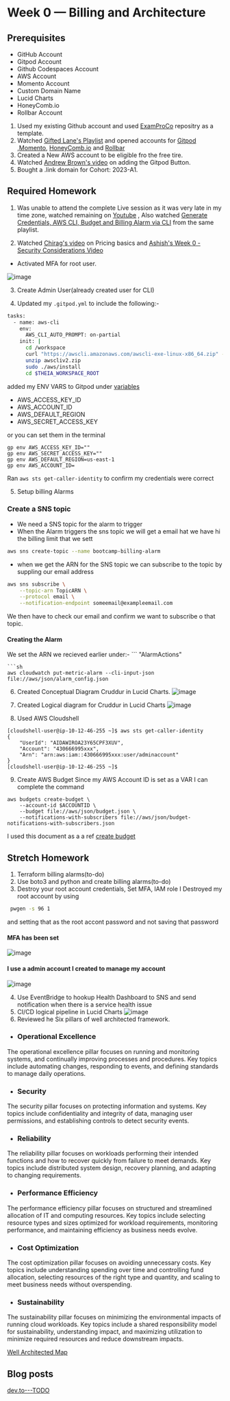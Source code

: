 # Week 0 — Billing and Architecture

## Prerequisites
* GitHub Account
* Gitpod Account
* Github Codespaces Account 
* AWS Account
* Momento Account
* Custom Domain Name
* Lucid Charts
* HoneyComb.io
* Rollbar Account

1. Used my existing Github account and used [ExamProCo](https://github.com/ExamProCo/aws-bootcamp-cruddur-2023) repositry as a template.
2. Watched [Gifted Lane's Playlist](https://www.youtube.com/playlist?list=PL6RfZggzDojS8y2RYkvdLcvTd8ZpxEDoT) and opened accounts for [Gitpod](https://gitpod.io/) ,[Momento](https://www.gomomento.com/), [HoneyComb.io](https://www.honeycomb.io/) and [Rollbar](https://rollbar.com)
3. Created a New AWS account to be eligible fro the free tire.
4. Watched [Andrew Brown's video](https://www.youtube.com/watch?v=A6_c-hJmehs) on adding the Gitpod Button.
5. Bought a .link domain for Cohort: 2023-A1.



## Required Homework

1. Was unable to attend the complete Live session as it was very late in my time zone, watched remaining on [Youtube](https://www.youtube.com/watch?v=SG8blanhAOg&list=PLBfufR7vyJJ7k25byhRXJldB5AiwgNnWv&index=13) , Also watched [Generate Credentials, AWS CLI, Budget and Billing Alarm via CLI](https://www.youtube.com/watch?v=OdUnNuKylHg&list=PLBfufR7vyJJ7k25byhRXJldB5AiwgNnWv&index=15) from the same playlist.

2. Watched [Chirag's video](https://www.youtube.com/watch?v=OVw3RrlP-sI&list=PLBfufR7vyJJ7k25byhRXJldB5AiwgNnWv&index=14) on Pricing basics and [Ashish's Week 0 - Security Considerations Video](https://www.youtube.com/watch?v=4EMWBYVggQI&list=PLBfufR7vyJJ7k25byhRXJldB5AiwgNnWv&index=16)

 * Activated MFA for root user.

 ![image](../_docs/assets/week0/mfa.png)

3. Create Admin User(already created user for CLI)

4. Updated my `.gitpod.yml` to include the following:-

```sh
tasks:
  - name: aws-cli
    env:
      AWS_CLI_AUTO_PROMPT: on-partial
    init: |
      cd /workspace
      curl "https://awscli.amazonaws.com/awscli-exe-linux-x86_64.zip" -o "awscliv2.zip"
      unzip awscliv2.zip
      sudo ./aws/install
      cd $THEIA_WORKSPACE_ROOT

```

added my ENV VARS to Gitpod under [variables](https://gitpod.io/user/variables)
* AWS_ACCESS_KEY_ID
* AWS_ACCOUNT_ID
* AWS_DEFAULT_REGION
* AWS_SECRET_ACCESS_KEY

or you can set them in the terminal

```
gp env AWS_ACCESS_KEY_ID=""
gp env AWS_SECRET_ACCESS_KEY=""
gp env AWS_DEFAULT_REGION=us-east-1
gp env AWS_ACCOUNT_ID=
```


Ran ``` aws sts get-caller-identity ```
to confirm my credentials were correct

5. Setup billing Alarms
### Create a SNS topic
- We need a SNS topic for the alarm to trigger
- When the Alarm triggers the sns topic we will get a email hat we have hi the billing limit that we sett
```sh
aws sns create-topic --name bootcamp-billing-alarm
```
- when we get the ARN for the SNS topic we can subscribe to the topic by suppling our email address
```sh
aws sns subscribe \
    --topic-arn TopicARN \
    --protocol email \
    --notification-endpoint someemail@exampleemail.com
```

We then have to check our email and confirm we want to subscribe o that topic.

#### Creating the Alarm

We set the ARN we recieved earlier under:- ```
"AlarmActions"
```
```sh
aws cloudwatch put-metric-alarm --cli-input-json file://aws/json/alarm_config.json
```


6. Created Conceptual Diagram Cruddur in Lucid Charts.
![image](../_docs/assets/week0/conceptualdiag.png)

7. Created Logical diagram for Cruddur in Lucid Charts
![image](../_docs/assets/week0/logicaldiag.png)

8. Used AWS Cloudshell 
```
[cloudshell-user@ip-10-12-46-255 ~]$ aws sts get-caller-identity 
{
    "UserId": "AIDAWIROA23Y65CPF3XUV",
    "Account": "430666995xxx",
    "Arn": "arn:aws:iam::430666995xxx:user/adminaccount"
}
[cloudshell-user@ip-10-12-46-255 ~]$ 

```

9. Create AWS Budget
Since my AWS Account ID is set as a VAR I can complete the command
```
aws budgets create-budget \
    --account-id $ACCOUNTID \
    --budget file://aws/json/budget.json \
    --notifications-with-subscribers file://aws/json/budget-notifications-with-subscribers.json
```
I used this document as a a ref [create budget](https://docs.aws.amazon.com/cli/latest/reference/budgets/create-budget.html)

## Stretch Homework
1. Terraform billing alarms(to-do)
2. Use boto3 and python and create billing alarms(to-do)
3. Destroy your root account credentials, Set MFA, IAM role
I Destroyed my root account by using 
```sh
 pwgen -s 96 1 
 ```
 and setting that as the root accont password and not saving that password
 #### MFA has been set
 ![image](../_docs/assets/week0/mfa.png)
 #### I use a admin account I created to manage my account 
![image](../_docs/assets/week0/createadminfinal.png)

4. Use EventBridge to hookup Health Dashboard to SNS and send notification when there is a service health issue
5. CI/CD logical pipeline in Lucid Charts 
![image](../_docs/assets/week0/cicd.png)
6. Reviewed he Six pillars of well architected framework.
  * ### Operational Excellence
  The operational excellence pillar focuses on running and monitoring systems, and continually improving processes and procedures. Key topics include automating changes, responding to events, and defining standards to manage daily operations.
  * ### Security
  The security pillar focuses on protecting information and systems. Key topics include confidentiality and integrity of data, managing user permissions, and establishing controls to detect security events.
  * ### Reliability
  The reliability pillar focuses on workloads performing their intended functions and how to recover quickly from failure to meet demands. Key topics include distributed system design, recovery planning, and adapting to changing requirements.
  * ### Performance Efficiency
  The performance efficiency pillar focuses on structured and streamlined allocation of IT and computing resources. Key topics include selecting resource types and sizes optimized for workload requirements, monitoring performance, and maintaining efficiency as business needs evolve.
  * ### Cost Optimization
  The cost optimization pillar focuses on avoiding unnecessary costs. Key topics include understanding spending over time and controlling fund allocation, selecting resources of the right type and quantity, and scaling to meet business needs without overspending.
  * ### Sustainability
  The sustainability pillar focuses on minimizing the environmental impacts of running cloud workloads. Key topics include a shared responsibility model for sustainability, understanding impact, and maximizing utilization to minimize required resources and reduce downstream impacts. 

  [Well Architected Map](https://wa.aws.amazon.com/wat.map.en.html)
## Blog posts

[dev.to---TODO](https://dev.to/joshdsy)